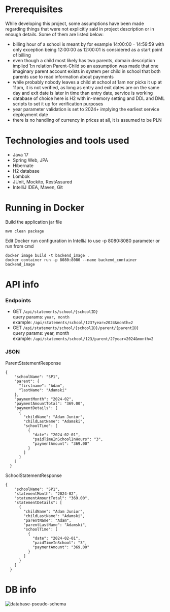 # Prerequisites
While developing this project, some assumptions have been made regarding things that were not explicitly
said in project description or in enough details. Some of them are listed below:
- billing hour of a school is meant by for example 14:00:00 - 14:59:59 with only exception being 12:00:00
as 12:00:01 is considered as a start point of billing
- even though a child most likely has two parents, domain description implied 1:n relation Parent-Child so
an assumption was made that one imaginary parent account exists in system per child in school that both parents use
to read information about payments
- while probably nobody leaves a child at school at 1am nor picks it up at 11pm, it is not verified, as
long as entry and exit dates are on the same day and exit date is later in time than entry date, service is working
- database of choice here is H2 with in-memory setting and DDL and DML scripts to set it up for verification purposes
- year parameter validation is set to 2024+ implying the earliest service deployment date
- there is no handling of currency in prices at all, it is assumed to be PLN

# Technologies and tools used
- Java 17
- Spring Web, JPA
- Hibernate 
- H2 database 
- Lombok
- JUnit, Mockito, RestAssured
- IntelliJ IDEA, Maven, Git

# Running in Docker
Build the application jar file
```
mvn clean package
```
Edit Docker run configuration in IntelliJ to use -p 8080:8080 parameter or run from cmd
```
docker image build -t backend_image .
docker container run -p 8080:8080 --name backend_container backend_image
```

# API info

### Endpoints
- GET `/api/statements/school/{schoolID}`  
query params: `year, month`  
example: `/api/statements/school/123?year=2024&month=2`
- GET `/api/statements/school/{schoolID}/parent/{parentID}`  
query params: year, month  
example: `/api/statements/school/123/parent/2?year=2024&month=2`

### JSON
ParentStatementResponse
```
{
    "schoolName": "SP1",
    "parent": {
      "firstname": "Adam",
      "lastName": "Adamski"
    },
    "paymentMonth": "2024-02",
    "paymentAmountTotal": "369.00",
    "paymentDetails": [
      {
        "childName": "Adam Junior",
        "childLastName": "Adamski",
        "schoolTime": [
          {
            "date": "2024-02-01",
            "paidTimeInSchoolInHours": "3",
            "paymentAmount": "369.00"
          }
        ]
      }
    ]
  }
```
SchoolStatementResponse
```
{
    "schoolName": "SP1",
    "statementMonth": "2024-02",
    "statementAmountTotal": "369.00",
    "statementDetails": [
      {
        "childName": "Adam Junior",
        "childLastName": "Adamski",
        "parentName": "Adam",
        "parentLastName": "Adamski",
        "schoolTime": [
          {
            "date": "2024-02-01",
            "paidTimeInSchool": "3",
            "paymentAmount": "369.00"
          }
        ]
      }
    ]
  }
```

# DB info
![database-pseudo-schema](https://github.com/mtx210/Interview-task/assets/38227623/666c3724-905c-4c80-b420-162086c28ef4)